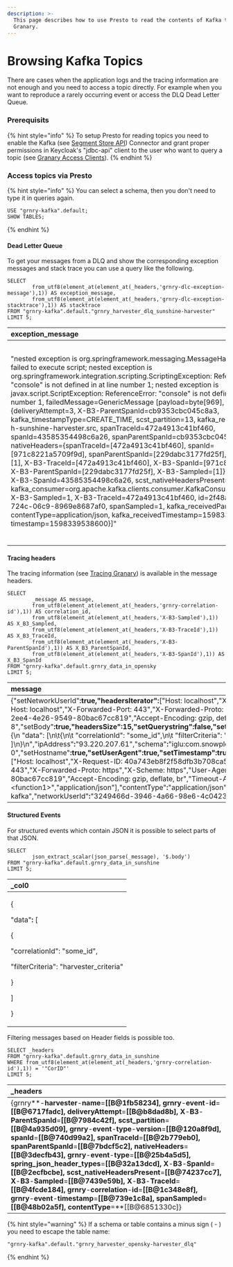 ```yaml
---
description: >-
  This page describes how to use Presto to read the contents of Kafka topics in
  Granary.
---
```


# Browsing Kafka Topics

There are cases when the application logs and the tracing information are not enough and you need to access a topic directly. For example when you want to reproduce a rarely occurring event or access the DLQ Dead Letter Queue.

### Prerequisits

{% hint style="info" %}
To setup Presto for reading topics you need to enable the Kafka \(see [Segment Store API](../../operator-reference/installation/with-helm/segment-store-api.md#setup)\) Connector and grant proper permissions in Keycloak's "jdbc-api" client to the user who want to query a topic \(see [Granary Access Clients](../../operator-reference/identity-and-access-management/granary-access-clients.md#jdbc-api-a-k-a-segment-store-api)\).
{% endhint %}

### Access topics via Presto

{% hint style="info" %}
You can select a schema, then you don't need to type it in queries again.

```text
USE "grnry-kafka".default;
SHOW TABLES;
```
{% endhint %}

#### Dead Letter Queue

To get your messages from a DLQ and show the corresponding exception messages and stack trace you can use a query like the following.

```text
SELECT 
        from_utf8(element_at(element_at(_headers,'grnry-dlc-exception-message'),1)) AS exception_message,
        from_utf8(element_at(element_at(_headers,'grnry-dlc-exception-stacktrace'),1)) AS stacktrace
FROM "grnry-kafka".default."grnry_harvester_dlq_sunshine-harvester" 
LIMIT 5;
```

| exception\_message | stacktrace |
| :--- | :--- |
| "nested exception is org.springframework.messaging.MessageHandlingException: failed to execute script; nested exception is org.springframework.integration.scripting.ScriptingException: ReferenceError: \"console\" is not defined in  at line number 1; nested exception is javax.script.ScriptException: ReferenceError: \"console\" is not defined in  at line number 1, failedMessage=GenericMessage \[payload=byte\[969\], headers={deliveryAttempt=3, X-B3-ParentSpanId=cb9353cbc045c8a3, kafka\_timestampType=CREATE\_TIME, scst\_partition=13, kafka\_receivedTopic=g-h-sunshine-harvester.src, spanTraceId=472a4913c41bf460, spanId=43585354498c6a26, spanParentSpanId=cb9353cbc045c8a3, nativeHeaders={spanTraceId=\[472a4913c41bf460\], spanId=\[971c8221a5709f9d\], spanParentSpanId=\[229dabc3177fd25f\], spanSampled=\[1\], X-B3-TraceId=\[472a4913c41bf460\], X-B3-SpanId=\[971c8221a5709f9d\], X-B3-ParentSpanId=\[229dabc3177fd25f\], X-B3-Sampled=\[1\]}, kafka\_offset=1, X-B3-SpanId=43585354498c6a26, scst\_nativeHeadersPresent=true, kafka\_consumer=org.apache.kafka.clients.consumer.KafkaConsumer@6d5ae700, X-B3-Sampled=1, X-B3-TraceId=472a4913c41bf460, id=2f48a995-2ae7-724c-06c9-8969e8687af0, spanSampled=1, kafka\_receivedPartitionId=13, contentType=application/json, kafka\_receivedTimestamp=1598339535560, timestamp=1598339538600}\]" | "org.springframework.messaging.MessageHandlingException: nested exception is org.springframework.messaging.MessageHandlingException: failed to execute script; nested exception is org.springframework.integration.scripting.ScriptingException: ReferenceError: \"console\" is not defined in  at line number 1; nested exception is javax.script.ScriptException: ReferenceError: \"console\" is not defined in  at line number 1, failedMessage=GenericMessage \[payload=byte\[969\], headers={deliveryAttempt=3, X-B3-ParentSpanId=cb9353cbc045c8a3, kafka_timestampType=CREATETIME, scstpartition=13, kafka\_receivedTopic=g-h-sunshine-harvester.src, spanTraceId=472a4913c41bf460, spanId=43585354498c6a26, spanParentSpanId=cb9353cbc045c8a3, nativeHeaders={spanTraceId=\[472a4913c41bf460\], spanId=\[971c8221a5709f9d\], spanParentSpanId=\[229dabc3177fd25f\], spanSampled=\[1\], X-B3-TraceId=\[472a4913c41bf460\], X-B3-SpanId=\[971c8221a5709f9d\], X-B3-ParentSpanId=\[229dabc3177fd25f\], X-B3-Sampled=\[1\]}, kafka\_offset=1, X-B3-SpanId=43585354498c6a26, scst\_nativeHeadersPresent=true, kafka\_consumer=org.apache.kafka.clients.consumer.KafkaConsumer@6d5ae700, X-B3-Sampled=1, X-B3-TraceId=472a4913c41bf460, id=2f48a995-2ae7-724c-06c9-8969e8687af0, spanSampled=1, kafka\_receivedPartitionId=13, contentType=application/json, kafka\_receivedTimestamp=1598339535560, timestamp=1598339538600}\], failedMessage=GenericMessage \[payload=byte\[969\], headers={deliveryAttempt=3, X-B3-ParentSpanId=cb9353cbc045c8a3, kafka\_timestampType=CREATE\_TIME, scst\_partition=13, kafka\_receivedTopic=g-h-sunshine-harvester.src, spanTraceId=472a4913c41bf460, spanId=43585354498c6a26, spanParentSpanId=cb9353cbc045c8a3, nativeHeaders={spanTraceId=\[472a4913c41bf460\], spanId=\[971c8221a5709f9d\], spanParentSpanId=\[229dabc3177fd25f\], spanSampled=\[1\], X-B3-TraceId=\[472a4913c41bf460\], X-B3-SpanId=\[971c8221a5709f9d\], X-B3-ParentSpanId=\[229dabc3177fd25f\], X-B3-Sampled=\[1\]}, kafka\_offset=1, X-B3-SpanId=43585354498c6a26, scst\_nativeHeadersPresent=true, kafka\_consumer=org.apache.kafka.clients.consumer.KafkaConsumer@6d5ae700, X-B3-Sampled=1, X-B3-TraceId=472a4913c41bf460, id=2f48a995-2ae7-724c-06c9-8969e8687af0, spanSampled=1, kafka\_receivedPartitionId=13, contentType=application/json, kafka\_receivedTimestamp=1598339535560, timestamp=1598339538600}\]\n\tat org.springframework.integration.handler.MethodInvokingMessageProcessor.processMessage\(MethodInvokingMessageProcessor.java:109\)\n\tat org.springframework.integration.handler.ServiceActivatingHandler.handleRequestMessage\(ServiceActivatingHandler.java:93\)\n\tat org.springframework.integration.handler.AbstractReplyProducingMessageHandler.handleMessageInternal\(AbstractReplyProducingMessageHandler.java:123\)\n\tat org.springframework.integration.handler.AbstractMessageHandler.handleMessage\(AbstractMessageHandler.java:162\)\n\tat org.springframework.integration.dispatcher.AbstractDispatcher.tryOptimizedDispatch\(AbstractDispatcher.java:115\)\n\tat org.springframework.integration.dispatcher.UnicastingDispatcher.doDispatch\(UnicastingDispatcher.java:132\)\n\tat_  |
|  |  |

#### Tracing headers

The tracing information \(see [Tracing Granary](tracing-granary.md#introduction)\) is available in the message headers.

```text
SELECT 
        _message AS message,
        from_utf8(element_at(element_at(_headers,'grnry-correlation-id'),1)) AS correlation_id,
        from_utf8(element_at(element_at(_headers,'X-B3-Sampled'),1)) AS X_B3_Sampled,
        from_utf8(element_at(element_at(_headers,'X-B3-TraceId'),1)) AS X_B3_TraceId,
        from_utf8(element_at(element_at(_headers,'X-B3-ParentSpanId'),1)) AS X_B3_ParentSpanId,
        from_utf8(element_at(element_at(_headers,'X-B3-SpanId'),1)) AS X_B3_SpanId
FROM "grnry-kafka".default.grnry_data_in_opensky
LIMIT 5;
```

| message         | correlation\_id | X\_B3\_Sampled | X\_B3\_TraceId | X\_B3\_ParentSpanId | X\_B3\_SpanId |
| :--- | :--- | :--- | :--- | :--- | :--- |
|  {"setNetworkUserId"**:**true,"headersIterator"**:**\["Host: localhost","X-Request-ID: 40a743eb8f2f58dfb3b708ca503e0107","X-Real-Ip: 93.220.207.61","X-Forwarded-For: 93.220.207.61","X-Forwarded-Host: localhost","X-Forwarded-Port: 443","X-Forwarded-Proto: https","X-Scheme: https","User-Agent: PostmanRuntime/7.26.3","Accept: \*/\*","Cache-Control: no-cache","Postman-Token: 4384b690-2ee4-4e26-9549-80bac67cc819","Accept-Encoding: gzip, deflate, br","Timeout-Access: &lt;function1&gt;","application/json"\],"encoding"**:**"UTF-8","setBody"**:**true,"headersSize"**:**15,"setQuerystring"**:**false,"setPath"**:**true,"refererUri"**:**null,"timestamp"**:**1598007049000,"path"**:**"/com.snowplowanalytics.snowplow/tp2","setSchema"**:**true,"body"**:**"{\n  \"data\": \[\n\t{\n\t  \"correlationId\": \"some\_id\",\n\t  \"filterCriteria\": \"harvester\_criteria\"\n\t}\n \]\n}\n","ipAddress"**:**"93.220.207.61","schema"**:**"iglu:com.snowplowanalytics.snowplow/CollectorPayload/thrift/1-0-0","setHostname"**:**true,"setUserAgent"**:**true,"setTimestamp"**:**true,"setEncoding"**:**true,"setCollector"**:**true,"setRefererUri"**:**false,"hostname"**:**"localhost","setHeaders"**:**true,"querystring"**:**null,"headers"**:**\["Host: localhost","X-Request-ID: 40a743eb8f2f58dfb3b708ca503e0107","X-Real-Ip: 93.220.207.61","X-Forwarded-For: 93.220.207.61","X-Forwarded-Host: localhost","X-Forwarded-Port: 443","X-Forwarded-Proto: https","X-Scheme: https","User-Agent: PostmanRuntime/7.26.3","Accept: \*/\*","Cache-Control: no-cache","Postman-Token: 4384b690-2ee4-4e26-9549-80bac67cc819","Accept-Encoding: gzip, deflate, br","Timeout-Access: &lt;function1&gt;","application/json"\],"contentType"**:**"application/json","setIpAddress"**:**true,"userAgent"**:**"PostmanRuntime/7.26.3","setContentType"**:**true,"collector"**:**"ssc-0.15.0-kafka","networkUserId"**:**"3249466d-3946-4a66-98e6-4c0423d23f11"} | "CorID" | "1" | "5177307fea725fe5"  | "b6a79b036931c1c3"  | "b2ed5190b23c09f3" |

#### Structured Events

For structured events which contain JSON it is possible to select parts of that JSON.

```text
SELECT 
        json_extract_scalar(json_parse(_message), '$.body')
FROM "grnry-kafka".default.grnry_data_in_sunshine
LIMIT 5;
```

<table>
  <thead>
    <tr>
      <th style="text-align:left">_col0</th>
    </tr>
  </thead>
  <tbody>
    <tr>
      <td style="text-align:left">
        <p>{</p>
        <p>&quot;data&quot;<b>:</b> [</p>
        <p>{</p>
        <p>&quot;correlationId&quot;: &quot;some_id&quot;,</p>
        <p>&quot;filterCriteria&quot;: &quot;harvester_criteria&quot;</p>
        <p>}</p>
        <p>]</p>
        <p>}</p>
      </td>
    </tr>
  </tbody>
</table>

Filtering messages based on Header fields is possible too.

```text
SELECT _headers
FROM "grnry-kafka".default.grnry_data_in_sunshine
WHERE from_utf8(element_at(element_at(_headers,'grnry-correlation-id'),1)) = '"CorID"'
LIMIT 5;
```

| \_headers |
| :--- |
| {grnry**-**harvester**-**name**=**\[\[B@1fb58234\], grnry**-**event**-**id**=**\[\[B@6717fadc\], deliveryAttempt**=**\[\[B@b8dad8b\], X**-**B3**-**ParentSpanId**=**\[\[B@7984c42f\], scst\_partition**=**\[\[B@4a935d09\], grnry**-**event**-**type**-**version**=**\[\[B@120a8f9d\], spanId**=**\[\[B@740d99a2\], spanTraceId**=**\[\[B@2b779eb0\], spanParentSpanId**=**\[\[B@7bdcf5c2\], nativeHeaders**=**\[\[B@3decfb43\], grnry**-**event**-**type**=**\[\[B@25b4a5d5\], spring\_json\_header\_types**=**\[\[B@32a13dcd\], X**-**B3**-**SpanId**=**\[\[B@2ecfbcbe\], scst\_nativeHeadersPresent**=**\[\[B@74237cc7\], X**-**B3**-**Sampled**=**\[\[B@7439e59b\], X**-**B3**-**TraceId**=**\[\[B@4fcde184\], grnry**-**correlation**-**id**=**\[\[B@1c348e8f\], grnry**-**event**-**timestamp**=**\[\[B@739e1c8a\], spanSampled**=**\[\[B@48b02a5f\], contentType**=**\[\[B@6851330c\]} |

{% hint style="warning" %}
If a schema or table contains a minus sign \( - \) you need to escape the table name:

```text
"grnry-kafka".default."grnry_harvester_opensky-harvester_dlq"
```
{% endhint %}

